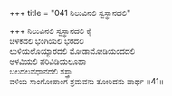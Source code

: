 +++
title = "041 ನಿಲುವಿನಲಿ ಸ್ವಸ್ಥಾನದಲಿ"

+++
ನಿಲುವಿನಲಿ ಸ್ವಸ್ಥಾನದಲಿ ಕೈ  
ಚಳಕದಲಿ ಭಂಗಿಯಲಿ ಭರದಲಿ  
ಲುಳಿಯಲೊಯ್ಯಾರದಲಿ ಮೋಡಾಮೋಡಿಯಂದದಲಿ  
ಅಳವಿಯಲಿ ಪರಿವಿಡಿಯಲೂಹಾ  
ಬಲದಲವಧಾನದಲಿ ಶಸ್ತ್ರಾ        
ವಳಿಯ ಸಾಂಗೋಪಾಂಗ ಶ್ರಮವನು ತೋರಿದನು ಪಾರ್ಥ     ॥41॥